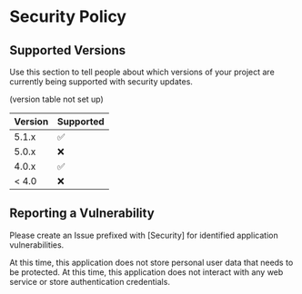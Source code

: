 # Security Policy

## Supported Versions

Use this section to tell people about which versions of your project are
currently being supported with security updates.

(version table not set up)

| Version | Supported          |
| ------- | ------------------ |
| 5.1.x   | :white_check_mark: |
| 5.0.x   | :x:                |
| 4.0.x   | :white_check_mark: |
| < 4.0   | :x:                |

## Reporting a Vulnerability

Please create an Issue prefixed with [Security] for identified application vulnerabilities. 

At this time, this application does not store personal user data that needs to be protected.
At this time, this application does not interact with any web service or store authentication credentials.



